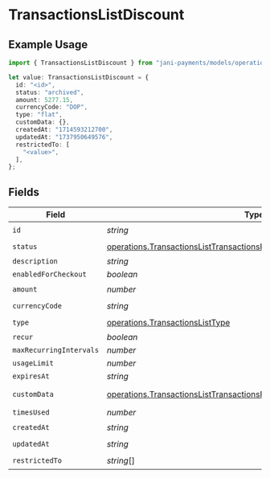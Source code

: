 # TransactionsListDiscount

## Example Usage

```typescript
import { TransactionsListDiscount } from "jani-payments/models/operations";

let value: TransactionsListDiscount = {
  id: "<id>",
  status: "archived",
  amount: 5277.15,
  currencyCode: "DOP",
  type: "flat",
  customData: {},
  createdAt: "1714593212700",
  updatedAt: "1737950649576",
  restrictedTo: [
    "<value>",
  ],
};
```

## Fields

| Field                                                                                                                                                              | Type                                                                                                                                                               | Required                                                                                                                                                           | Description                                                                                                                                                        |
| ------------------------------------------------------------------------------------------------------------------------------------------------------------------ | ------------------------------------------------------------------------------------------------------------------------------------------------------------------ | ------------------------------------------------------------------------------------------------------------------------------------------------------------------ | ------------------------------------------------------------------------------------------------------------------------------------------------------------------ |
| `id`                                                                                                                                                               | *string*                                                                                                                                                           | :heavy_check_mark:                                                                                                                                                 | N/A                                                                                                                                                                |
| `status`                                                                                                                                                           | [operations.TransactionsListTransactionsResponse200ApplicationJSONStatus](../../models/operations/transactionslisttransactionsresponse200applicationjsonstatus.md) | :heavy_check_mark:                                                                                                                                                 | N/A                                                                                                                                                                |
| `description`                                                                                                                                                      | *string*                                                                                                                                                           | :heavy_minus_sign:                                                                                                                                                 | N/A                                                                                                                                                                |
| `enabledForCheckout`                                                                                                                                               | *boolean*                                                                                                                                                          | :heavy_minus_sign:                                                                                                                                                 | N/A                                                                                                                                                                |
| `amount`                                                                                                                                                           | *number*                                                                                                                                                           | :heavy_check_mark:                                                                                                                                                 | N/A                                                                                                                                                                |
| `currencyCode`                                                                                                                                                     | *string*                                                                                                                                                           | :heavy_check_mark:                                                                                                                                                 | N/A                                                                                                                                                                |
| `type`                                                                                                                                                             | [operations.TransactionsListType](../../models/operations/transactionslisttype.md)                                                                                 | :heavy_check_mark:                                                                                                                                                 | N/A                                                                                                                                                                |
| `recur`                                                                                                                                                            | *boolean*                                                                                                                                                          | :heavy_minus_sign:                                                                                                                                                 | N/A                                                                                                                                                                |
| `maxRecurringIntervals`                                                                                                                                            | *number*                                                                                                                                                           | :heavy_minus_sign:                                                                                                                                                 | N/A                                                                                                                                                                |
| `usageLimit`                                                                                                                                                       | *number*                                                                                                                                                           | :heavy_minus_sign:                                                                                                                                                 | N/A                                                                                                                                                                |
| `expiresAt`                                                                                                                                                        | *string*                                                                                                                                                           | :heavy_minus_sign:                                                                                                                                                 | N/A                                                                                                                                                                |
| `customData`                                                                                                                                                       | [operations.TransactionsListTransactionsResponse200CustomData](../../models/operations/transactionslisttransactionsresponse200customdata.md)                       | :heavy_check_mark:                                                                                                                                                 | Any valid JSON value                                                                                                                                               |
| `timesUsed`                                                                                                                                                        | *number*                                                                                                                                                           | :heavy_minus_sign:                                                                                                                                                 | N/A                                                                                                                                                                |
| `createdAt`                                                                                                                                                        | *string*                                                                                                                                                           | :heavy_check_mark:                                                                                                                                                 | N/A                                                                                                                                                                |
| `updatedAt`                                                                                                                                                        | *string*                                                                                                                                                           | :heavy_check_mark:                                                                                                                                                 | N/A                                                                                                                                                                |
| `restrictedTo`                                                                                                                                                     | *string*[]                                                                                                                                                         | :heavy_check_mark:                                                                                                                                                 | N/A                                                                                                                                                                |